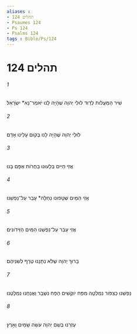 ```yaml
---
aliases : 
- תהלים 124
- Psaumes 124
- Ps 124
- Psalms 124
tags : Bible/Ps/124
---
```


# תהלים 124

###### 1
שִׁיר הַמַּעֲלֹות לְדָוִד לוּלֵי יְהוָה שֶׁהָיָה לָנוּ יֹאמַר־נָא* יִשְׂרָאֵל׃
###### 2
לוּלֵי יְהוָה שֶׁהָיָה לָנוּ בְּקוּם עָלֵינוּ אָדָם׃
###### 3
אֲזַי חַיִּים בְּלָעוּנוּ בַּחֲרֹות אַפָּם בָּנוּ׃
###### 4
אֲזַי הַמַּיִם שְׁטָפוּנוּ נַחְלָה* עָבַר עַל־נַפְשֵׁנוּ׃
###### 5
אֲזַי עָבַר עַל־נַפְשֵׁנוּ הַמַּיִם הַזֵּידֹונִים׃
###### 6
בָּרוּךְ יְהוָה שֶׁלֹּא נְתָנָנוּ טֶרֶף לְשִׁנֵּיהֶם׃
###### 7
נַפְשֵׁנוּ כְּצִפֹּור נִמְלְטָה מִפַּח יֹוקְשִׁים הַפַּח נִשְׁבָּר וַאֲנַחְנוּ נִמְלָטְנוּ׃
###### 8
עֶזְרֵנוּ בְּשֵׁם יְהוָה עֹשֵׂה שָׁמַיִם וָאָרֶץ׃
